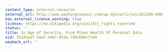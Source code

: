 ```yaml
---
content_type: external-resource
external_url: http://www.washingtonpost.com/wp-dyn/articles/A22269-2005Jan19.html
has_external_license_warning: true
license: https://en.wikipedia.org/wiki/All_rights_reserved
status: ''
title: In Age of Security, Firm Mines Wealth Of Personal Data
uid: 351d5aaf-3ae2-4467-852e-739cb49c7c64
wayback_url: ''
---
```

